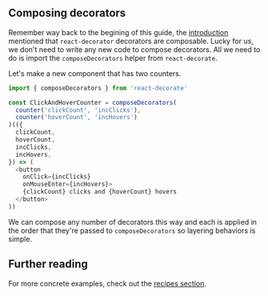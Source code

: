 ## Composing decorators

Remember way back to the begining of this guide, the [introduction](/docs/Introduction.md) mentioned that `react-decorator` decorators are composable.
Lucky for us, we don't need to write any new code to compose decorators.
All we need to do is import the `composeDecorators` helper from `react-decorate`.

Let's make a new component that has two counters.

```javascript
import { composeDecorators } from 'react-decorate'

const ClickAndHoverCounter = composeDecorators(
  counter('clickCount', 'incClicks'),
  counter('hoverCount', 'incHovers')
)(({
  clickCount,
  hoverCount,
  incClicks,
  incHovers,
}) => (
  <button
    onClick={incClicks}
    onMouseEnter={incHovers}>
    {clickCount} clicks and {hoverCount} hovers
  </button>
))
```

We can compose any number of decorators this way and each is applied in the order that they're passed to `composeDecorators` so layering behaviors is simple.

## Further reading

For more concrete examples, check out the [recipes section](../recipes/README.md).
